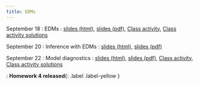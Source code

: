 ```yaml
---
title: EDMs
---
```


September 18
: EDMs
  : [slides (html)](https://sta712-f23.github.io/slides/lecture_9.html), [slides (pdf)](https://sta712-f23.github.io/slides/lecture_9.pdf), [Class activity](https://sta712-f23.github.io/class_activities/ca_lecture_9.html), [Class activity solutions](https://sta712-f23.github.io/class_activities/ca_lecture_9_solutions.html)

September 20
: Inference with EDMs
  : [slides (html)](https://sta712-f23.github.io/slides/lecture_10.html), [slides (pdf)](https://sta712-f23.github.io/slides/lecture_10.pdf)
  
September 22
: Model diagnostics
  : [slides (html)](https://sta712-f23.github.io/slides/lecture_11.html), [slides (pdf)](https://sta712-f23.github.io/slides/lecture_11.pdf), [Class activity](https://sta712-f23.github.io/class_activities/ca_lecture_11.html), [Class activity solutions](https://sta712-f23.github.io/class_activities/ca_lecture_11_solutions.html)

: **Homework 4 released**{: .label .label-yellow }

